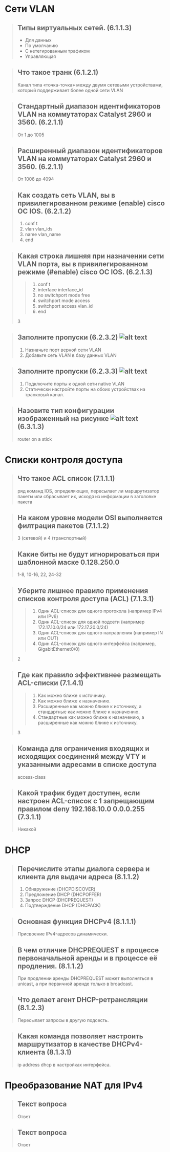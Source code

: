 # Сети VLAN

> Типы виртуальных сетей. (6.1.1.3)
> -
> - Для данных
> - По умолчанию
> - С нетегированным трафиком
> - Управляющая

> Что такое транк (6.1.2.1)
> -
> Канал типа «точка-точка» между двумя сетевыми устройствами, который поддерживает более одной сети VLAN

> Стандартный диапазон идентификаторов VLAN на коммутаторах Catalyst 2960 и 3560. (6.2.1.1)
> -
> От 1 до 1005

> Расширенный диапазон идентификаторов VLAN на коммутаторах Catalyst 2960 и 3560. (6.2.1.1)
> -
> От 1006 до 4094

> Как создать сеть VLAN, вы в привилегированном режиме (enable) cisco ОС IOS. (6.2.1.2)
> -
> 1. conf t
> 2. vlan vlan_ids
> 3. name vlan_name
> 4. end

> Какая строка лишняя при назначении сети VLAN порта, вы в привилегированном режиме (#enable) cisco ОС IOS. (6.2.1.3)
> -
>> 1. conf t
>> 2. interface interface_id
>> 3. no switchport mode free
>> 4. switchport mode access
>> 5. switchport access vlan_id
>> 6. end
>>
>
> 3

> Заполните пропуски (6.2.3.2) ![alt text](<Снимок экрана от 2024-11-28 17-36-34.png>) 
> -
> 1. Назначьте порт верной сети VLAN
> 2. Добавьте сеть VLAN в базу данных VLAN 

> Заполните пропуски (6.2.3.3) ![alt text](<Снимок экрана от 2024-12-01 15-23-41.png>)
> -
> 1. Подключите порты к одной сети native VLAN
> 2. Статически настройте порты на обоих устройствах на транковый канал.

> Назовите тип конфигурации изображенный на рисунке ![alt text](<Снимок экрана от 2024-12-01 15-28-32.png>) (6.3.1.3) 
> -
> router on a stick

# Списки контроля доступа

> Что такое ACL список (7.1.1.1)
> -
> ряд команд IOS, определяющих, пересылает ли маршрутизатор пакеты или сбрасывает их, исходя из информации в заголовке пакета

> На каком уровне модели OSI выполняется филтрация пакетов (7.1.1.2)
> -
> 3 (сетевой) и 4 (транспортный)

> Какие биты не будут игнорироваться при шаблонной маске 0.128.250.0
> -
> 1-8, 10-16, 22, 24-32

> Уберите лишнее правило применения списков контроля доступа (ACL) (7.1.3.1)
> -
>> 1. Один ACL-список для одного протокола (например IPv4 или IPv6)
>> 2. Один ACL-список для одной подсети (например 172.17.10.0/24 или 172.17.20.0/24)
>> 3. Один ACL-список для одного направления (например IN или OUT)
>> 4. Один ACL-список для одного интерфейса (например, GigabitEthernet0/0)
>
> 2

> Где как правило эффективнее размещать ACL-списки (7.1.4.1)
> -
>> 1. Как можно ближе к источнику.
>> 2. Как можно ближе к назначению.
>> 3. Расширенные как можно ближе к источнику, а стандартные как можно ближе к назначению.
>> 4. Стандартные как можно ближе к назначению, а расширенные как можно ближе к источнику.
>
> 3

> Команда для ограничения входящих и исходящих соединений между VTY и указанными адресами в списке доступа
> -
> access-class

> Какой трафик будет доступен, если настроен ACL-список с 1 запрещающим правилом deny 192.168.10.0 0.0.0.255 (7.3.1.1)
> -
> Никакой

# DHCP

> Перечислите этапы диалога сервера и клиента для выдачи адреса (8.1.1.2)
> -
> 1. Обнаружение (DHCPDISCOVER)
> 2. Предложение DHCP (DHCPOFFER)
> 3. Запрос DHCP (DHCPREQUEST)
> 4. Подтверждение DHCP (DHCPACK)

> Основная функция DHCPv4 (8.1.1.1)
> -
> Присвоение IPv4-адресов динамически.

> В чем отличие DHCPREQUEST в процессе первоначальной аренды и в процессе её продления. (8.1.1.2)
> -
> При продлении аренды DHCPREQUEST может выполняться в unicast, а при первичной аренде только в broadcast.

> Что делает агент DHCP-ретрансляции (8.1.2.3)
> -
> Пересылает запросы в другую подсесть.

> Какая команда позволяет настроить маршрутизатор в качестве DHCPv4-клиента (8.1.3.1)
> -
> ip address dhcp в настройках интерфейса.

# Преобразование NAT для IPv4

> Текст вопроса
> -
> Ответ

> Текст вопроса
> -
> Ответ